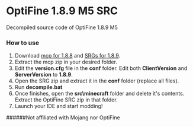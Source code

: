 # OptiFine 1.8.9 M5 SRC
Decompiled source code of OptiFine 1.8.9 M5

### How to use
1) Download [mcp for 1.8.8](http://www.modcoderpack.com/files/mcp918.zip) and [SRGs for 1.8.9](http://mcpbot.bspk.rs/export/mcp/1.8.9/mcp-1.8.9-srg.zip).
2) Extract the mcp zip in your desired folder.
4) Edit the **version.cfg** file in the **conf** folder. Edit both **ClientVersion** and **ServerVersion** to **1.8.9**.
3) Open the SRG zip and extract it in the **conf** folder (replace all files).
4) Run **decompile.bat**
5) Once finishes, open the **src\minecraft** folder and delete it's contents. Extract the OptiFine SRC zip in that folder.
6) Launch your IDE and start modding!

######Not affiliated with Mojang nor OptiFine
